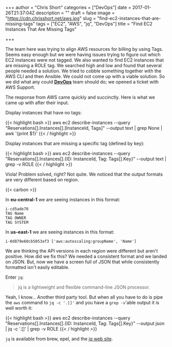+++
author = "Chris Short"
categories = ["DevOps"]
date = 2017-01-26T21:37:04Z
description = ""
draft = false
image = "https://cdn.chrisshort.net/aws.jpg"
slug = "find-ec2-instances-that-are-missing-tags"
tags = ["EC2", "AWS", "jq", "DevOps"]
title = "Find EC2 Instances That Are Missing Tags"

+++

The team here was trying to align AWS resources for billing by using Tags. Seems easy enough but we were having issues trying to figure out which EC2 instances were not tagged. We also wanted to find EC2 instances that are missing a ROLE tag. We searched high and low and found that several people needed a solution. We tried to cobble something together with the AWS CLI and then Ansible. We could not come up with a viable solution. So we did what any could [**DevOps**](https://devopsish.com/) team should do; we opened a ticket with AWS Support.



The response from AWS came quickly and succinctly. Here is what we came up with after their input.

Display instances that have no tags:

{{< highlight bash >}}
aws ec2 describe-instances --query "Reservations[].Instances[].[InstanceId, Tags]" --output text | grep None | awk '{print $1}'
{{< / highlight >}}

Display instances that are missing a specific tag (defined by key):

{{< highlight bash >}}
aws ec2 describe-instances --query "Reservations[].Instances[].{ID: InstanceId, Tag: Tags[].Key}" --output text | grep -v ROLE
{{< / highlight >}}

Viola! Problem solved, right? Not quite. We noticed that the output formats are very different based on region.

{{< carbon >}}

In **eu-central-1** we are seeing instances in this format:
```
i-cd5ade70
TAG	Name
TAG	OWNER
TAG	SYSTEM
```

In **us-east-1** we are seeing instances in this format:
```
i-0d879e60cb5053af3	['aws:autoscaling:groupName', 'Name']
```

We are thinking the API versions in each region were different but aren't positive. How did we fix this? We needed a consistent format and we landed on JSON. But, now we have a screen full of JSON that while consistently formatted isn't easily editable.

Enter `jq`:

> jq is a lightweight and flexible command-line JSON processor.

Yeah, I know... Another third party tool. But when all you have to do is pipe the `aws` command to `jq -c '.[]'` and you have a `grep -v`'able output it is well worth it:

{{< highlight bash >}}
aws ec2 describe-instances --query "Reservations[].Instances[].{ID: InstanceId, Tag: Tags[].Key}" --output json | jq -c '.[]' | grep -v ROLE
{{< / highlight >}}

`jq` is available from brew, epel, and the [jq web site](https://stedolan.github.io/jq/).